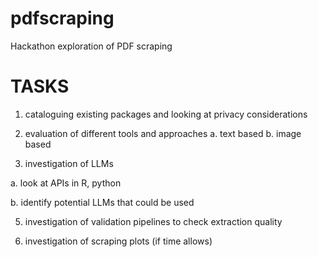 # pdfscraping
Hackathon exploration of PDF scraping




# TASKS

1. cataloguing existing packages and looking at privacy considerations

2. evaluation of different tools and approaches
	a. text based 
	b. image based

3. investigation of LLMs
   
  a. look at APIs in R, python
  
  b. identify potential LLMs that could be used

5. investigation of validation pipelines to check extraction quality

6. investigation of scraping plots (if time allows)
